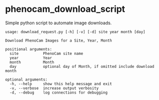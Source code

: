 # phenocam_download_script

Simple python script to automate image downloads.

    usage: download_request.py [-h] [-v] [-d] site year month [day]
    
    Download PhenoCam Images for a Site, Year, Month
    
    positional arguments:
      site           PhenoCam site name
      year           Year
      month          Month
      day            optional day of Month, if omitted include download month
    
    optional arguments:
      -h, --help     show this help message and exit
      -v, --verbose  increase output verbosity
      -d, --debug    log connections for debugging

